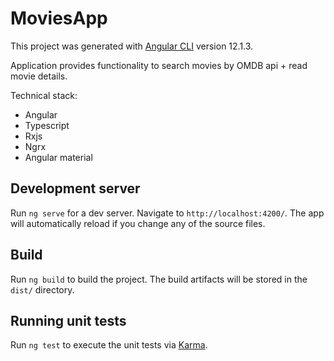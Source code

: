 # MoviesApp

This project was generated with [Angular CLI](https://github.com/angular/angular-cli) version 12.1.3.

Application provides functionality to search movies by OMDB api + read movie details.

Technical stack:
 - Angular
 - Typescript
 - Rxjs
 - Ngrx
 - Angular material

## Development server

Run `ng serve` for a dev server. Navigate to `http://localhost:4200/`. The app will automatically reload if you change any of the source files.

## Build

Run `ng build` to build the project. The build artifacts will be stored in the `dist/` directory.

## Running unit tests

Run `ng test` to execute the unit tests via [Karma](https://karma-runner.github.io).
